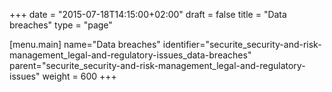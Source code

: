 +++
date = "2015-07-18T14:15:00+02:00"
draft = false
title = "Data breaches"
type = "page"

[menu.main]
name="Data breaches"
identifier="securite_security-and-risk-management_legal-and-regulatory-issues_data-breaches"
parent="securite_security-and-risk-management_legal-and-regulatory-issues"
weight = 600
+++